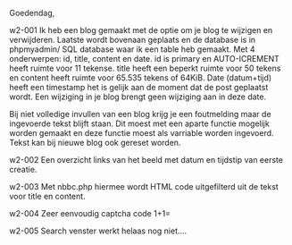 Goedendag,

w2-001
Ik heb een blog gemaakt met de optie om je blog te wijzigen en verwijderen.
Laatste wordt bovenaan geplaats en de database is in phpmyadmin/ SQL database waar ik een table heb gemaakt.
Met 4 onderwerpen: id, title, content en date. id is primary en AUTO-ICREMENT heeft ruimte voor 11 tekense.
title heeft een beperkt ruimte voor 50 tekens en content heeft ruimte voor 65.535 tekens of 64KiB.
Date (datum+tijd) heeft een timestamp het is gelijk aan de moment dat de post geplaatst wordt.
Een wijziging in je blog brengt geen wijziging aan in deze date.

Bij niet volledige invullen van een blog krijg je een foutmelding maar de ingevoerde tekst blijft staan.
Dit moest met een aparte functie mogelijk worden gemaakt en deze functie moest als varriable worden ingevoerd.
Tekst kan bij nieuwe blog ook gereset worden.


w2-002
Een overzicht links van het beeld met datum en tijdstip van eerste creatie.

w2-003
Met nbbc.php hiermee wordt HTML code uitgefilterd uit de tekst voor title en content.

w2-004
Zeer eenvoudig captcha code 1+1=

w2-005
Search venster werkt helaas nog niet....



